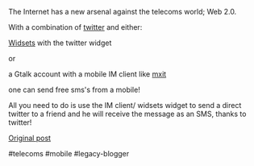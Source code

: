 <!--
date: '2007-05-29'
published: true
slug: 2007-05-rip-sms
time_to_read: 5
title: RIP SMS
-->

The Internet has a new arsenal against the telecoms world; Web 2.0.  
  
With a combination of [twitter](http://www.twitter.com/) and either:  
  
[Widsets](http://www.blogger.com/www.widsets.com) with the twitter widget  
  
or  
  
a Gtalk account with a mobile IM client like [mxit](http://www.mxit.co.za/)   
  
one can send free sms's from a mobile!  
  
All you need to do is use the IM client/ widsets widget to send a direct twitter to a friend and he will receive the message as an SMS, thanks to twitter!

[Original post](https://ysfk.blogspot.com/2007/05/rip-sms.html)

#telecoms #mobile #legacy-blogger 